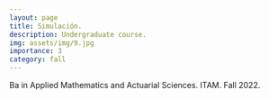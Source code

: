 ```yaml
---
layout: page
title: Simulación.
description: Undergraduate course. 
img: assets/img/9.jpg
importance: 3
category: fall
---
```


Ba in Applied Mathematics and Actuarial Sciences. ITAM. Fall 2022.

